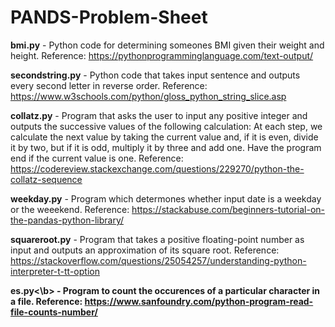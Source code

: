 # PANDS-Problem-Sheet
<b>bmi.py</b>  -  Python code for determining someones BMI given their weight and height. Reference: https://pythonprogramminglanguage.com/text-output/

<b>secondstring.py</b> - Python code that takes input sentence and outputs every second letter in reverse order. Reference: https://www.w3schools.com/python/gloss_python_string_slice.asp

<b>collatz.py</b> - Program that asks the user to input any positive integer and outputs the successive values of the following calculation: At each step, we calculate the next value by taking the current value and, if it is even, divide it by two, but if it is odd, multiply it by three and add one. Have the program end if the current value is one. Reference: https://codereview.stackexchange.com/questions/229270/python-the-collatz-sequence

<b>weekday.py</b> - Program which determones whether input date is a weekday or the weeekend. Reference: https://stackabuse.com/beginners-tutorial-on-the-pandas-python-library/

<b>squareroot.py</b> - Program that takes a positive floating-point number as input and outputs an approximation of its square root. Reference: https://stackoverflow.com/questions/25054257/understanding-python-interpreter-t-tt-option

<b>es.py<\b> - Program to count the occurences of a particular character in a file. 
  Reference: https://www.sanfoundry.com/python-program-read-file-counts-number/

